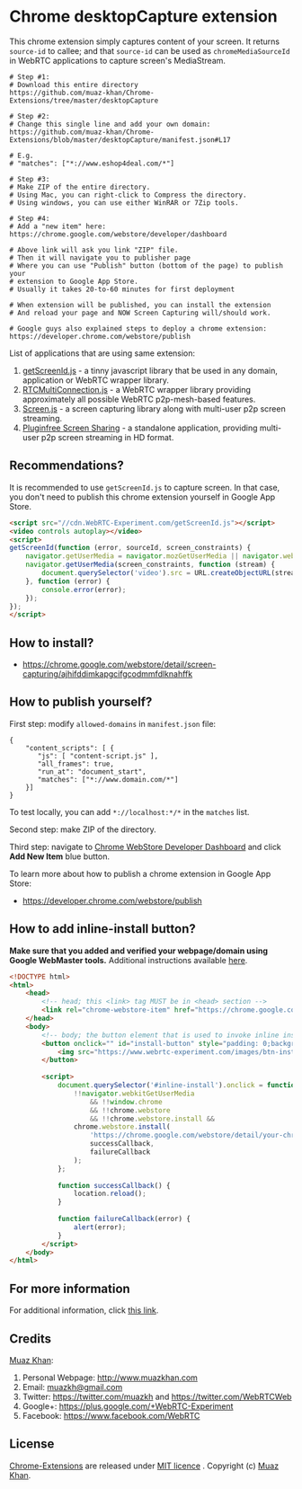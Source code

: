 # Chrome desktopCapture extension

This chrome extension simply captures content of your screen. It returns `source-id` to callee; and that `source-id` can be used as `chromeMediaSourceId` in WebRTC applications to capture screen's MediaStream.

```
# Step #1:
# Download this entire directory
https://github.com/muaz-khan/Chrome-Extensions/tree/master/desktopCapture

# Step #2:
# Change this single line and add your own domain:
https://github.com/muaz-khan/Chrome-Extensions/blob/master/desktopCapture/manifest.json#L17

# E.g.
# "matches": ["*://www.eshop4deal.com/*"]

# Step #3:
# Make ZIP of the entire directory.
# Using Mac, you can right-click to Compress the directory.
# Using windows, you can use either WinRAR or 7Zip tools.

# Step #4:
# Add a "new item" here:
https://chrome.google.com/webstore/developer/dashboard

# Above link will ask you link "ZIP" file.
# Then it will navigate you to publisher page
# Where you can use "Publish" button (bottom of the page) to publish your
# extension to Google App Store.
# Usually it takes 20-to-60 minutes for first deployment

# When extension will be published, you can install the extension
# And reload your page and NOW Screen Capturing will/should work.

# Google guys also explained steps to deploy a chrome extension:
https://developer.chrome.com/webstore/publish
```

List of applications that are using same extension:

1. [getScreenId.js](https://github.com/muaz-khan/WebRTC-Experiment/tree/master/getScreenId.js) - a tinny javascript library that be used in any domain, application or WebRTC wrapper library.
2. [RTCMultiConnection.js](https://github.com/muaz-khan/RTCMultiConnection) - a WebRTC wrapper library providing approximately all possible WebRTC p2p-mesh-based features.
3. [Screen.js](https://github.com/muaz-khan/WebRTC-Experiment/tree/master/screen-sharing) - a screen capturing library along with multi-user p2p screen streaming.
4. [Pluginfree Screen Sharing](https://github.com/muaz-khan/WebRTC-Experiment/tree/master/Pluginfree-Screen-Sharing) - a standalone application, providing multi-user p2p screen streaming in HD format.

## Recommendations?

It is recommended to use `getScreenId.js` to capture screen. In that case, you don't need to publish this chrome extension yourself in Google App Store.

```html
<script src="//cdn.WebRTC-Experiment.com/getScreenId.js"></script>
<video controls autoplay></video>
<script>
getScreenId(function (error, sourceId, screen_constraints) {
    navigator.getUserMedia = navigator.mozGetUserMedia || navigator.webkitGetUserMedia;
    navigator.getUserMedia(screen_constraints, function (stream) {
        document.querySelector('video').src = URL.createObjectURL(stream);
    }, function (error) {
        console.error(error);
    });
});
</script>
```

## How to install?

* https://chrome.google.com/webstore/detail/screen-capturing/ajhifddimkapgcifgcodmmfdlknahffk

## How to publish yourself?

First step: modify `allowed-domains` in `manifest.json` file:

```
{
    "content_scripts": [ {
       "js": [ "content-script.js" ],
       "all_frames": true,
       "run_at": "document_start",
       "matches": ["*://www.domain.com/*"]
    }]
}
```

To test locally, you can add `*://localhost:*/*` in the `matches` list.

Second step: make ZIP of the directory.

Third step: navigate to [Chrome WebStore Developer Dashboard](https://chrome.google.com/webstore/developer/dashboard) and click **Add New Item** blue button.

To learn more about how to publish a chrome extension in Google App Store:

* https://developer.chrome.com/webstore/publish

## How to add inline-install button?

**Make sure that you added and verified your webpage/domain using Google WebMaster tools.** Additional instructions available [here](https://support.google.com/webmasters/answer/35179?hl=en).

```html
<!DOCTYPE html>
<html>
    <head>
        <!-- head; this <link> tag MUST be in <head> section -->
        <link rel="chrome-webstore-item" href="https://chrome.google.com/webstore/detail/your-chrome-extension-id">
    </head>
    <body>
        <!-- body; the button element that is used to invoke inline installation -->
        <button onclick="" id="install-button" style="padding: 0;background: none;height: 61px;vertical-align: middle;cursor:pointer;">
            <img src="https://www.webrtc-experiment.com/images/btn-install-chrome-extension.png" alt="Add to Chrome">
        </button>
        
        <script>
            document.querySelector('#inline-install').onclick = function() {
                !!navigator.webkitGetUserMedia 
                    && !!window.chrome 
                    && !!chrome.webstore 
                    && !!chrome.webstore.install && 
                chrome.webstore.install(
                    'https://chrome.google.com/webstore/detail/your-chrome-extension-id', 
                    successCallback, 
                    failureCallback
                );
            };
            
            function successCallback() {
                location.reload();
            }
            
            function failureCallback(error) {
                alert(error);
            }
        </script>
    </body>
</html>
```

## For more information

For additional information, click [this link](https://github.com/muaz-khan/WebRTC-Experiment/blob/7cd04a81b30cdca2db159eb746e2714307640767/Chrome-Extensions/desktopCapture/README.md).

## Credits

[Muaz Khan](https://github.com/muaz-khan):

1. Personal Webpage: http://www.muazkhan.com
2. Email: muazkh@gmail.com
3. Twitter: https://twitter.com/muazkh and https://twitter.com/WebRTCWeb
4. Google+: https://plus.google.com/+WebRTC-Experiment
5. Facebook: https://www.facebook.com/WebRTC

## License

[Chrome-Extensions](https://github.com/muaz-khan/Chrome-Extensions) are released under [MIT licence](https://www.webrtc-experiment.com/licence/) . Copyright (c) [Muaz Khan](https://plus.google.com/+MuazKhan).
